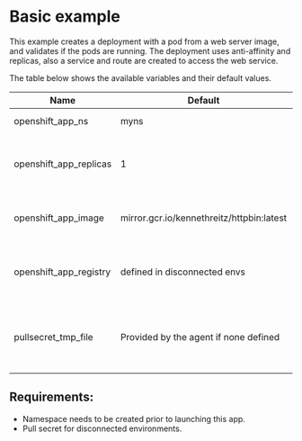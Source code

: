 # Basic example

This example creates a deployment with a pod from a web server image, and validates if the pods are running.
The deployment uses anti-affinity and replicas, also a service and route are created to access the web service.

The table below shows the available variables and their default values.

Name                               | Default                                          | Description
---------------------------------- | ------------------------------------------------ | ---------------------------------------------------------------
openshift\_app\_ns                 | myns                                             | Name of the NS to use
openshift\_app\_replicas           | 1                                                | Number of pod replicas to deploy with anti-affinity rule
openshift\_app\_image              | mirror.gcr.io/kennethreitz/httpbin:latest        | Name of the image to use for the web server pod
openshift\_app\_registry           | defined in disconnected envs                     | Name of the registry to use to pull web server image
pullsecret\_tmp\_file              | Provided by the agent if none defined            | Only for disconnected envs, path where the pullsecret is located

## Requirements:

- Namespace needs to be created prior to launching this app.
- Pull secret for disconnected environments.
